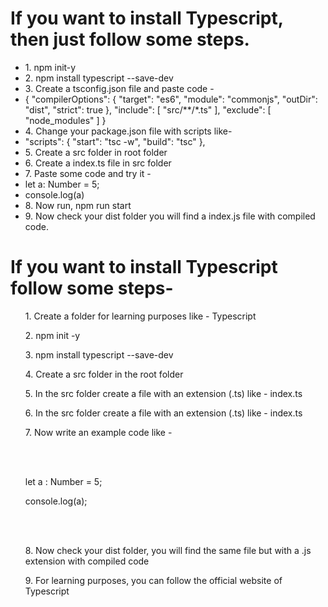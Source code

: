 <h1>If you want to install Typescript, then just follow some steps.</h1>
<ul>
    <li>1. npm init-y</li>
    <li>2. npm install typescript --save-dev</li>
    <li>3. Create a tsconfig.json file and paste code -</li>
    <li>{
        "compilerOptions": {
                "target": "es6",
                "module": "commonjs",
                "outDir": "dist",
                "strict": true
            },
            "include": [
                "src/**/*.ts"
            ],
            "exclude": [
                "node_modules"
            ]
        }
    </li>
    <li>4. Change your package.json file with scripts like-</li>
    <li>
        "scripts": {
            "start": "tsc -w",
            "build": "tsc"
        },
    </li>
    <li>5. Create a src folder in root folder</li>
    <li>6. Create a index.ts file in src folder</li>
    <li>7. Paste some code and try it -</li>
    <li> let a: Number = 5;</li>
    <li> console.log(a)</li>
    <li>8. Now run, npm run start</li>
    <li>9. Now check your dist folder you will find a index.js file with compiled code.</li>
    
</ul>




<h1>If you want to install Typescript follow some steps-</h1
<ul>
  <ol>1. Create a folder for learning purposes like - Typescript</ol>
  <ol>2. npm init -y</ol>
  <ol>3. npm install typescript --save-dev</ol>
  <ol>4. Create a src folder in the root folder</ol>
  <ol>5. In the src folder create a file with an extension (.ts) like - index.ts</ol>
  <ol>6. In the src folder create a file with an extension (.ts) like - index.ts</ol>
  <ol>7. Now write an example code like -</ol>
  <br/>
  <br/>
  <ol>let a : Number = 5;</ol>
  <ol>console.log(a);</ol>
  <br/>
  <br/>
  <ol>8. Now check your dist folder, you will find the same file but with a .js extension with compiled code</ol>
  <ol>9. For learning purposes, you can follow the official website of Typescript</ol>
</ul>
